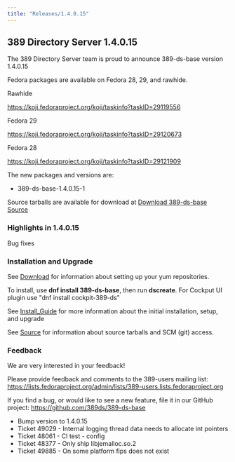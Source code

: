 ```yaml
---
title: "Releases/1.4.0.15"
---
```


389 Directory Server 1.4.0.15
-----------------------------

The 389 Directory Server team is proud to announce 389-ds-base version 1.4.0.15

Fedora packages are available on Fedora 28, 29, and rawhide.

Rawhide

<https://koji.fedoraproject.org/koji/taskinfo?taskID=29119556>

Fedora 29

<https://koji.fedoraproject.org/koji/taskinfo?taskID=29120673>

Fedora 28

<https://koji.fedoraproject.org/koji/taskinfo?taskID=29121909>


The new packages and versions are:

- 389-ds-base-1.4.0.15-1

Source tarballs are available for download at [Download 389-ds-base Source](https://releases.pagure.org/389-ds-base/389-ds-base-1.4.0.15.tar.bz2)

### Highlights in 1.4.0.15

Bug fixes

### Installation and Upgrade 

See [Download](../download.html) for information about setting up your yum repositories.

To install, use **dnf install 389-ds-base**, then run **dscreate**.  For Cockput UI plugin use "dnf install cockpit-389-ds"

See [Install\_Guide](../howto/howto-install-389.html) for more information about the initial installation, setup, and upgrade

See [Source](../development/source.html) for information about source tarballs and SCM (git) access.

### Feedback

We are very interested in your feedback!

Please provide feedback and comments to the 389-users mailing list: <https://lists.fedoraproject.org/admin/lists/389-users.lists.fedoraproject.org>

If you find a bug, or would like to see a new feature, file it in our GitHub project: <https://github.com/389ds/389-ds-base>

- Bump version to 1.4.0.15
- Ticket 49029 - Internal logging thread data needs to allocate int pointers
- Ticket 48061 - CI test - config
- Ticket 48377 - Only ship libjemalloc.so.2
- Ticket 49885 - On some platform fips does not exist


